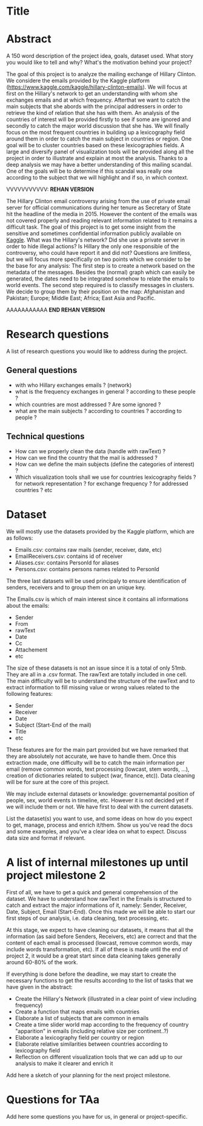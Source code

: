 # Title

# Abstract
A 150 word description of the project idea, goals, dataset used. What story you would like to tell and why? What's the motivation behind your project?

The goal of this project is to analyze the mailing exchange of Hillary Clinton. We considere the emails provided by the Kaggle platform (https://www.kaggle.com/kaggle/hillary-clinton-emails). We will focus at first on the Hillary's network to get an understanding with whom she exchanges emails and at which frequency. Afterthat we want to catch the main subjects that she abords with the principal addressers in order to retrieve the kind of relation that she has with them. An analysis of the countries of interest will be provided firstly to see if some are ignored and secondly to catch the major world discussion that she has. We will finally focus on the most frequent countries in building up a lexicography field around them in order to catch the main subject in countries or region. One goal will be to cluster countries based on these lexicographies fields. A large and diversify panel of visualization tools will be provided along all the project in order to illustrate and explain at most the analysis. Thanks to a deep analysis we may have a better understanding of this mailing scandal. One of the goals will be to determine if this scandal was really one according to the subject that we will highlight and if so, in which context.

VVVVVVVVVVV: **REHAN VERSION**

The Hillary Clinton email controversy arising from the use of private email server for official communications during her tenure as Secretary of State hit the headline of the media in 2015. However the content of the emails was not covered properly and reading relevant information related to it remains a difficult task. The goal of this project is to get some insight from the sensitive and sometimes confidential information publicly available on [Kaggle](https://www.kaggle.com/kaggle/hillary-clinton-emails). What was the Hillary's network? Did she use a private server in order to hide illegal actions? Is Hillary the only one responsible of the controversy, who could have report it and did not? Questions are limitless, but we will focus more specifically on two points which we consider to be the base for any analysis: The first step is to create a network based on the metadata of the messages. Besides the (normal) graph which can easily be generated, the dates need to be integrated somehow to relate the emails to world events. The second step required is to classify messages in clusters. We decide to group them by their position on the map: Afghanistan and Pakistan; Europe; Middle East; Africa; East Asia and Pacific.

AAAAAAAAAAA **END REHAN VERSION**

# Research questions
A list of research questions you would like to address during the project.

## General questions
- with who Hillary exchanges emails ? (network)
- what is the frequency exchanges in general ? according to these people ?
- which countries are most addressed ? Are some ignored ?
- what are the main subjects ? according to countries ? according to people ?

## Technical questions
- How can we properly clean the data (handle with rawText) ?
- How can we find the country that the mail is addressed ?
- How can we define the main subjects (define the categories of interest) ?
- Which visualization tools shall we use for countries lexicography fields ? for network representation ? for exchange frequency ? for addressed countries ? etc


# Dataset

We will mostly use the datasets provided by the Kaggle platform, which are as follows:
- Emails.csv: contains raw mails (sender, receiver, date, etc)
- EmailReceivers.csv: contains id of receiver
- Aliases.csv: contains PersonId for aliases
- Persons.csv: contains persons names related to PersonId

The three last datasets will be used principaly to ensure identification of senders, receivers and to group them on an unique key.

The Emails.csv is which of main interest since it contains all informations about the emails:
- Sender
- From
- rawText
- Date
- Cc
- Attachement
- etc

The size of these datasets is not an issue since it is a total of only 51mb. They are all in a .csv format. The rawText are totally included in one cell. The main difficulty will be to understand the structure of the rawText and to extract information to fill missing value or wrong values related to the following features:
- Sender
- Receiver
- Date
- Subject (Start-End of the mail)
- Title
- etc

These features are for the main part provided but we have remarked that they are absolutely not accurate, we have to handle them.
Once this extraction made, one difficulty will be to catch the main information per email (remove common words, text processing (lowcast, stem words, ...), creation of dictionaries related to subject (war, finance, etc)). Data cleaning will be for sure at the core of this project.

We may include external datasets or knowledge: governemantal position of people, sex, world events in timeline, etc. However it is not decided yet if we will include them or not. We have first to deal with the current datasets.



List the dataset(s) you want to use, and some ideas on how do you expect to get, manage, process and enrich it/them. Show us you've read the docs and some examples, and you've a clear idea on what to expect. Discuss data size and format if relevant.

# A list of internal milestones up until project milestone 2

First of all, we have to get a quick and general comprehension of the dataset. We have to understand how rawText in the Emails is structured to catch and extract the major informations of it, namely: Sender, Receiver, Date, Subject, Email (Start-End). Once this made we will be able to start our first steps of our analysis, i.e. data cleaning, text processing, etc.

At this stage, we expect to have cleaning our datasets, it means that all the information (as said before Senders, Receivers, etc) are correct and that the content of each email is processed (lowcast, remove common words, may include words transformation, etc). If all of these is made until the end of project 2, it would be a great start since data cleaning takes generally around 60-80% of the work.

If everything is done before the deadline, we may start to create the necessary functions to get the results according to the list of tasks that we have given in the abstract:

- Create the Hillary's Network (illustrated in a clear point of view including frequency)
- Create a function that maps emails with countries
- Elaborate a list of subjects that are common in emails
- Create a time slider world map according to the frequency of country "apparition" in emails (including relative size per continent..?)
- Elaborate a lexicography field per country or region
- Elaborate relative similarities between countries according to lexicography field
- Reflection on different visualization tools that we can add up to our analysis to make it clearer and enrich it


Add here a sketch of your planning for the next project milestone.

# Questions for TAa

Add here some questions you have for us, in general or project-specific.
